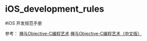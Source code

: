 # iOS_development_rules

#iOS 开发规范手册


参考： [禅与Objective-C编程艺术](https://github.com/objc-zen/objc-zen-book)
[禅与Objective-C编程艺术（中文版）](https://github.com/oa414/objc-zen-book-cn)
